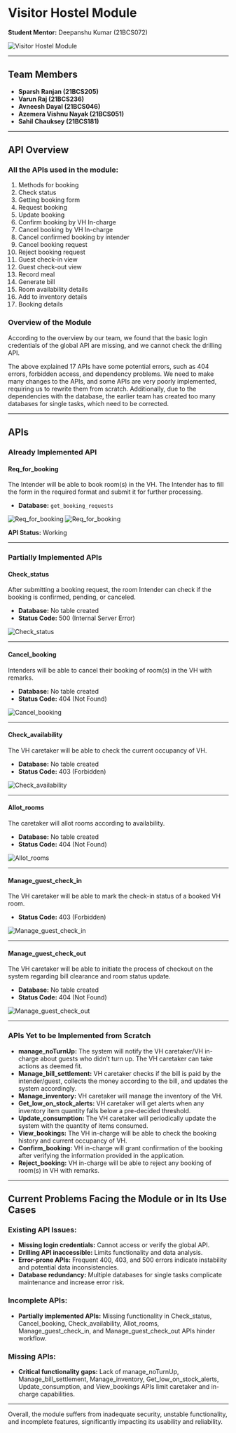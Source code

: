 ﻿# Visitor Hostel Module

**Student Mentor:** Deepanshu Kumar (21BCS072)

![Visitor Hostel Module](images/Aspose.Words.921ed09f-d4a8-4507-a3ea-959f29cdef2d.001.png)

---

## Team Members

- **Sparsh Ranjan (21BCS205)**
- **Varun Raj (21BCS236)**
- **Avneesh Dayal (21BCS046)**
- **Azemera Vishnu Nayak (21BCS051)**
- **Sahil Chauksey (21BCS181)**

---

## API Overview

### All the APIs used in the module:

1. Methods for booking
2. Check status
3. Getting booking form
4. Request booking
5. Update booking
6. Confirm booking by VH In-charge
7. Cancel booking by VH In-charge
8. Cancel confirmed booking by intender
9. Cancel booking request
10. Reject booking request
11. Guest check-in view
12. Guest check-out view
13. Record meal
14. Generate bill
15. Room availability details
16. Add to inventory details
17. Booking details

### Overview of the Module

According to the overview by our team, we found that the basic login credentials of the global API are missing, and we cannot check the drilling API.

The above explained 17 APIs have some potential errors, such as 404 errors, forbidden access, and dependency problems. We need to make many changes to the APIs, and some APIs are very poorly implemented, requiring us to rewrite them from scratch. Additionally, due to the dependencies with the database, the earlier team has created too many databases for single tasks, which need to be corrected.

---

## APIs

### Already Implemented API

#### Req_for_booking

The Intender will be able to book room(s) in the VH. The Intender has to fill the form in the required format and submit it for further processing.

- **Database:** `get_booking_requests`

![Req_for_booking](images/Aspose.Words.921ed09f-d4a8-4507-a3ea-959f29cdef2d.002.jpeg)
![Req_for_booking](images/Aspose.Words.921ed09f-d4a8-4507-a3ea-959f29cdef2d.003.jpeg)

**API Status:** Working

---

### Partially Implemented APIs

#### Check_status

After submitting a booking request, the room Intender can check if the booking is confirmed, pending, or canceled.

- **Database:** No table created
- **Status Code:** 500 (Internal Server Error)

![Check_status](images/Aspose.Words.921ed09f-d4a8-4507-a3ea-959f29cdef2d.004.jpeg)

---

#### Cancel_booking

Intenders will be able to cancel their booking of room(s) in the VH with remarks.

- **Database:** No table created
- **Status Code:** 404 (Not Found)

![Cancel_booking](images/Aspose.Words.921ed09f-d4a8-4507-a3ea-959f29cdef2d.005.jpeg)

---

#### Check_availability

The VH caretaker will be able to check the current occupancy of VH.

- **Database:** No table created
- **Status Code:** 403 (Forbidden)

![Check_availability](images/Aspose.Words.921ed09f-d4a8-4507-a3ea-959f29cdef2d.006.jpeg)

---

#### Allot_rooms

The caretaker will allot rooms according to availability.

- **Database:** No table created
- **Status Code:** 404 (Not Found)

![Allot_rooms](images/Aspose.Words.921ed09f-d4a8-4507-a3ea-959f29cdef2d.007.jpeg)

---

#### Manage_guest_check_in

The VH caretaker will be able to mark the check-in status of a booked VH room.

- **Status Code:** 403 (Forbidden)

![Manage_guest_check_in](images/Aspose.Words.921ed09f-d4a8-4507-a3ea-959f29cdef2d.008.jpeg)

---

#### Manage_guest_check_out

The VH caretaker will be able to initiate the process of checkout on the system regarding bill clearance and room status update.

- **Database:** No table created
- **Status Code:** 404 (Not Found)

![Manage_guest_check_out](images/Aspose.Words.921ed09f-d4a8-4507-a3ea-959f29cdef2d.009.jpeg)

---

### APIs Yet to be Implemented from Scratch

- **manage_noTurnUp:** The system will notify the VH caretaker/VH in-charge about guests who didn’t turn up. The VH caretaker can take actions as deemed fit.
- **Manage_bill_settlement:** VH caretaker checks if the bill is paid by the intender/guest, collects the money according to the bill, and updates the system accordingly.
- **Manage_inventory:** VH caretaker will manage the inventory of the VH.
- **Get_low_on_stock_alerts:** VH caretaker will get alerts when any inventory item quantity falls below a pre-decided threshold.
- **Update_consumption:** The VH caretaker will periodically update the system with the quantity of items consumed.
- **View_bookings:** The VH in-charge will be able to check the booking history and current occupancy of VH.
- **Confirm_booking:** VH in-charge will grant confirmation of the booking after verifying the information provided in the application.
- **Reject_booking:** VH in-charge will be able to reject any booking of room(s) in VH with remarks.

---

## Current Problems Facing the Module or in Its Use Cases

### Existing API Issues:

- **Missing login credentials:** Cannot access or verify the global API.
- **Drilling API inaccessible:** Limits functionality and data analysis.
- **Error-prone APIs:** Frequent 400, 403, and 500 errors indicate instability and potential data inconsistencies.
- **Database redundancy:** Multiple databases for single tasks complicate maintenance and increase error risk.

### Incomplete APIs:

- **Partially implemented APIs:** Missing functionality in Check_status, Cancel_booking, Check_availability, Allot_rooms, Manage_guest_check_in, and Manage_guest_check_out APIs hinder workflow.

### Missing APIs:

- **Critical functionality gaps:** Lack of manage_noTurnUp, Manage_bill_settlement, Manage_inventory, Get_low_on_stock_alerts, Update_consumption, and View_bookings APIs limit caretaker and in-charge capabilities.

---

Overall, the module suffers from inadequate security, unstable functionality, and incomplete features, significantly impacting its usability and reliability.
